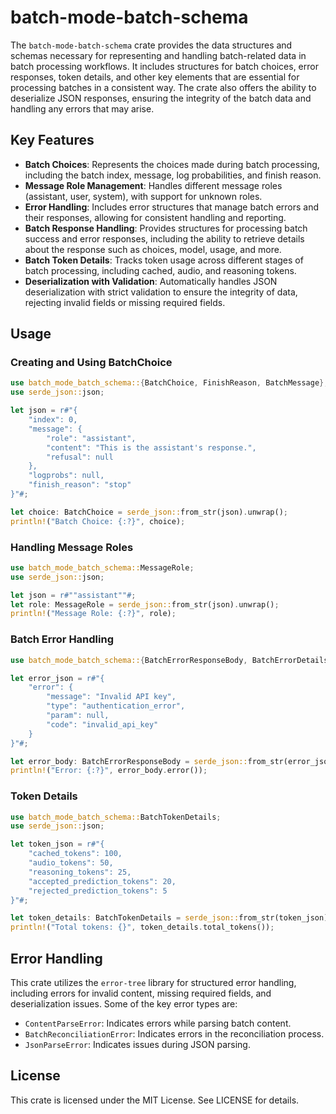 # batch-mode-batch-schema

The `batch-mode-batch-schema` crate provides the data structures and schemas necessary for representing and handling batch-related data in batch processing workflows. It includes structures for batch choices, error responses, token details, and other key elements that are essential for processing batches in a consistent way. The crate also offers the ability to deserialize JSON responses, ensuring the integrity of the batch data and handling any errors that may arise.

## Key Features
- **Batch Choices**: Represents the choices made during batch processing, including the batch index, message, log probabilities, and finish reason.
- **Message Role Management**: Handles different message roles (assistant, user, system), with support for unknown roles.
- **Error Handling**: Includes error structures that manage batch errors and their responses, allowing for consistent handling and reporting.
- **Batch Response Handling**: Provides structures for processing batch success and error responses, including the ability to retrieve details about the response such as choices, model, usage, and more.
- **Batch Token Details**: Tracks token usage across different stages of batch processing, including cached, audio, and reasoning tokens.
- **Deserialization with Validation**: Automatically handles JSON deserialization with strict validation to ensure the integrity of data, rejecting invalid fields or missing required fields.

## Usage

### Creating and Using BatchChoice

```rust
use batch_mode_batch_schema::{BatchChoice, FinishReason, BatchMessage};
use serde_json::json;

let json = r#"{
    "index": 0,
    "message": {
        "role": "assistant",
        "content": "This is the assistant's response.",
        "refusal": null
    },
    "logprobs": null,
    "finish_reason": "stop"
}"#;

let choice: BatchChoice = serde_json::from_str(json).unwrap();
println!("Batch Choice: {:?}", choice);
```

### Handling Message Roles

```rust
use batch_mode_batch_schema::MessageRole;
use serde_json::json;

let json = r#""assistant""#;
let role: MessageRole = serde_json::from_str(json).unwrap();
println!("Message Role: {:?}", role);
```

### Batch Error Handling

```rust
use batch_mode_batch_schema::{BatchErrorResponseBody, BatchErrorDetails};

let error_json = r#"{
    "error": {
        "message": "Invalid API key",
        "type": "authentication_error",
        "param": null,
        "code": "invalid_api_key"
    }
}"#;

let error_body: BatchErrorResponseBody = serde_json::from_str(error_json).unwrap();
println!("Error: {:?}", error_body.error());
```

### Token Details

```rust
use batch_mode_batch_schema::BatchTokenDetails;
use serde_json::json;

let token_json = r#"{
    "cached_tokens": 100,
    "audio_tokens": 50,
    "reasoning_tokens": 25,
    "accepted_prediction_tokens": 20,
    "rejected_prediction_tokens": 5
}"#;

let token_details: BatchTokenDetails = serde_json::from_str(token_json).unwrap();
println!("Total tokens: {}", token_details.total_tokens());
```

## Error Handling

This crate utilizes the `error-tree` library for structured error handling, including errors for invalid content, missing required fields, and deserialization issues. Some of the key error types are:
- `ContentParseError`: Indicates errors while parsing batch content.
- `BatchReconciliationError`: Indicates errors in the reconciliation process.
- `JsonParseError`: Indicates issues during JSON parsing.

## License
This crate is licensed under the MIT License. See LICENSE for details.
